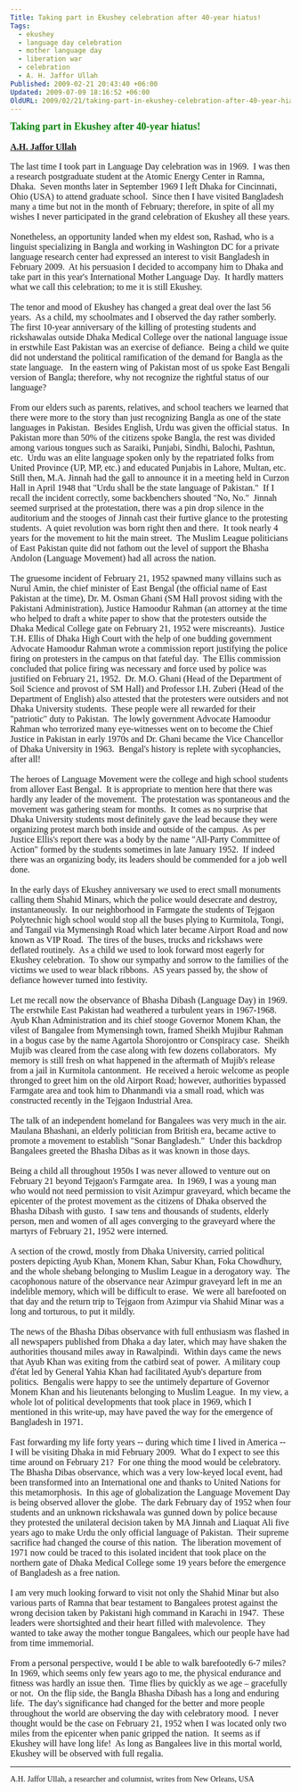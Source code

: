 ```yaml
---
Title: Taking part in Ekushey celebration after 40-year hiatus!
Tags:
  - ekushey
  - language day celebration
  - mother language day
  - liberation war
  - celebration
  - A. H. Jaffor Ullah
Published: 2009-02-21 20:43:40 +06:00
Updated: 2009-07-09 18:16:52 +06:00
OldURL: 2009/02/21/taking-part-in-ekushey-celebration-after-40-year-hiatus/
---
```


<div><span style="font-size: large; color: #008000; font-family: Garamond;"><strong>Taking part in Ekushey after 40-year hiatus!</strong></span></div>
<div> </div>
<div><span style="font-size: medium; color: #000080; font-family: Garamond;"><strong><a href="https://gold.mukto-mona.com/Articles/jaffor/index.html">A.H. Jaffor Ullah</a></strong></span></div>
<div> </div>
<div><span style="font-size: medium; font-family: Garamond;">The last time I took part in Language Day celebration was in 1969.  I was then a research postgraduate student at the Atomic Energy Center in Ramna, Dhaka.  Seven months later in September 1969 I left Dhaka for Cincinnati, Ohio (USA) to attend graduate school.  Since then I have visited Bangladesh many a time but not in the month of February; therefore, in spite of all my wishes I never participated in the grand celebration of Ekushey all these years.</span></div>
<div><span style="font-size: medium; font-family: Garamond;"> </span></div>
<div><span style="font-size: medium; font-family: Garamond;">Nonetheless, an opportunity landed when my eldest son, Rashad, who is a linguist specializing in Bangla and working in Washington DC for a private language research center had expressed an interest to visit Bangladesh in February 2009.  At his persuasion I decided to accompany him to Dhaka and take part in this year's International Mother Language Day.  It hardly matters what we call this celebration; to me it is still Ekushey.  </span></div>
<div><span style="font-size: medium; font-family: Garamond;"> </span></div>
<div><span style="font-size: medium; font-family: Garamond;">The tenor and mood of Ekushey has changed a great deal over the last 56 years.  As a child, my schoolmates and I observed the day rather somberly.  The first 10-year anniversary of the killing of protesting students and rickshawalas outside Dhaka Medical College over the national language issue in erstwhile East Pakistan was an exercise of defiance.  Being a child we quite did not understand the political ramification of the demand for Bangla as the state language.   In the eastern wing of Pakistan most of us spoke East Bengali version of Bangla; therefore, why not recognize the rightful status of our language?</span></div>
<div><span style="font-size: medium; font-family: Garamond;"> </span></div>
<div><span style="font-size: medium; font-family: Garamond;">From our elders such as parents, relatives, and school teachers we learned that there were more to the story than just recognizing Bangla as one of the state languages in Pakistan.  Besides English, Urdu was given the official status.  In Pakistan more than 50% of the citizens spoke Bangla, the rest was divided among various tongues such as Saraiki, Punjabi, Sindhi, Balochi, Pashtun, etc.  Urdu was an elite language spoken only by the repatriated folks from United Province (UP, MP, etc.) and educated Punjabis in Lahore, Multan, etc.  Still then, M.A. Jinnah had the gall to announce it in a meeting held in Curzon Hall in April 1948 that "Urdu shall be the state language of Pakistan."  If I recall the incident correctly, some backbenchers shouted "No, No."  Jinnah seemed surprised at the protestation, there was a pin drop silence in the auditorium and the stooges of Jinnah cast their furtive glance to the protesting students.  A quiet revolution was born right then and there.  It took nearly 4 years for the movement to hit the main street.  The Muslim League politicians of East Pakistan quite did not fathom out the level of support the Bhasha Andolon (Language Movement) had all across the nation.</span></div>
<div><span style="font-size: medium; font-family: Garamond;"> </span></div>
<div><span style="font-size: medium; font-family: Garamond;">The gruesome incident of February 21, 1952 spawned many villains such as Nurul Amin, the chief minister of East Bengal (the official name of East Pakistan at the time), Dr. M. Osman Ghani (SM Hall provost siding with the Pakistani Administration), Justice Hamoodur Rahman (an attorney at the time who helped to draft a white paper to show that the protesters outside the Dhaka Medical College gate on February 21, 1952 were miscreants).  Justice T.H. Ellis of Dhaka High Court with the help of one budding government Advocate Hamoodur Rahman wrote a commission report justifying the police firing on protesters in the campus on that fateful day.  The Ellis commission concluded that police firing was necessary and force used by police was justified on February 21, 1952.  Dr. M.O. Ghani (Head of the Department of Soil Science and provost of SM Hall) and Professor I.H. Zuberi (Head of the Department of English) also attested that the protesters were outsiders and not Dhaka University students.  These people were all rewarded for their "patriotic" duty to Pakistan.  The lowly government Advocate Hamoodur Rahman who terrorized many eye-witnesses went on to become the Chief Justice in Pakistan in early 1970s and Dr. Ghani became the Vice Chancellor of Dhaka University in 1963.  Bengal's history is replete with sycophancies, after all!        </span></div>
<div><span style="font-size: medium; font-family: Garamond;"> </span></div>
<div><span style="font-size: medium; font-family: Garamond;">The heroes of Language Movement were the college and high school students from allover East Bengal.  It is appropriate to mention here that there was hardly any leader of the movement.  The protestation was spontaneous and the movement was gathering steam for months.  It comes as no surprise that Dhaka University students most definitely gave the lead because they were organizing protest march both inside and outside of the campus.  As per Justice Ellis's report there was a body by the name "All-Party Committee of Action" formed by the students sometimes in late January 1952.  If indeed there was an organizing body, its leaders should be commended for a job well done.    </span></div>
<div><span style="font-size: medium; font-family: Garamond;"> </span></div>
<div><span style="font-size: medium; font-family: Garamond;">In the early days of Ekushey anniversary we used to erect small monuments calling them Shahid Minars, which the police would desecrate and destroy, instantaneously.  In our neighborhood in Farmgate the students of Tejgaon Polytechnic high school would stop all the buses plying to Kurmitola, Tongi, and Tangail via Mymensingh Road which later became Airport Road and now known as VIP Road.  The tires of the buses, trucks and rickshaws were deflated routinely.  As a child we used to look forward most eagerly for Ekushey celebration.  To show our sympathy and sorrow to the families of the victims we used to wear black ribbons.  AS years passed by, the show of defiance however turned into festivity.</span></div>
<div><span style="font-size: medium; font-family: Garamond;"> </span></div>
<div><span style="font-size: medium; font-family: Garamond;">Let me recall now the observance of Bhasha Dibash (Language Day) in 1969.  The erstwhile East Pakistan had weathered a turbulent years in 1967-1968.  Ayub Khan Administration and its chief stooge Governor Monem Khan, the vilest of Bangalee from Mymensingh town, framed Sheikh Mujibur Rahman in a bogus case by the name Agartola Shorojontro or Conspiracy case.  Sheikh Mujib was cleared from the case along with few dozens collaborators.  My memory is still fresh on what happened in the aftermath of Mujib's release from a jail in Kurmitola cantonment.  He received a heroic welcome as people thronged to greet him on the old Airport Road; however, authorities bypassed Farmgate area and took him to Dhanmandi via a small road, which was constructed recently in the Tejgaon Industrial Area.  </span></div>
<div><span style="font-size: medium; font-family: Garamond;"> </span></div>
<div><span style="font-size: medium; font-family: Garamond;">The talk of an independent homeland for Bangalees was very much in the air.  Maulana Bhashani, an elderly politician from British era, became active to promote a movement to establish "Sonar Bangladesh."  Under this backdrop Bangalees greeted the Bhasha Dibas as it was known in those days.</span></div>
<div><span style="font-size: medium; font-family: Garamond;"> </span></div>
<div><span style="font-size: medium; font-family: Garamond;">Being a child all throughout 1950s I was never allowed to venture out on February 21 beyond Tejgaon's Farmgate area.  In 1969, I was a young man who would not need permission to visit Azimpur graveyard, which became the epicenter of the protest movement as the citizens of Dhaka observed the Bhasha Dibash with gusto.  I saw tens and thousands of students, elderly person, men and women of all ages converging to the graveyard where the martyrs of February 21, 1952 were interned.  </span></div>
<div><span style="font-size: medium; font-family: Garamond;"> </span></div>
<div><span style="font-size: medium; font-family: Garamond;">A section of the crowd, mostly from Dhaka University, carried political posters depicting Ayub Khan, Monem Khan, Sabur Khan, Foka Chowdhury, and the whole shebang belonging to Muslim League in a derogatory way.  The cacophonous nature of the observance near Azimpur graveyard left in me an indelible memory, which will be difficult to erase.  We were all barefooted on that day and the return trip to Tejgaon from Azimpur via Shahid Minar was a long and torturous, to put it mildly.</span></div>
<div><span style="font-size: medium; font-family: Garamond;"> </span></div>
<div><span style="font-size: medium; font-family: Garamond;">The news of the Bhasha Dibas observance with full enthusiasm was flashed in all newspapers published from Dhaka a day later, which may have shaken the authorities thousand miles away in Rawalpindi.  Within days came the news that Ayub Khan was exiting from the catbird seat of power.  A military coup d'état led by General Yahia Khan had facilitated Ayub's departure from politics.  Bengalis were happy to see the untimely departure of Governor Monem Khan and his lieutenants belonging to Muslim League.  In my view, a whole lot of political developments that took place in 1969, which I mentioned in this write-up, may have paved the way for the emergence of Bangladesh in 1971. </span></div>
<div><span style="font-size: medium; font-family: Garamond;"> </span></div>
<div><span style="font-size: medium; font-family: Garamond;">Fast forwarding my life forty years -- during which time I lived in America -- I will be visiting Dhaka in mid February 2009.  What do I expect to see this time around on February 21?  For one thing the mood would be celebratory.  The Bhasha Dibas observance, which was a very low-keyed local event, had been transformed into an International one and thanks to United Nations for this metamorphosis.  In this age of globalization the Language Movement Day is being observed allover the globe.  The dark February day of 1952 when four students and an unknown rickshawala was gunned down by police because they protested the unilateral decision taken by MA Jinnah and Liaquat Ali five years ago to make Urdu the only official language of Pakistan.  Their supreme sacrifice had changed the course of this nation.  The liberation movement of 1971 now could be traced to this isolated incident that took place on the northern gate of Dhaka Medical College some 19 years before the emergence of Bangladesh as a free nation.  </span></div>
<div><span style="font-size: medium; font-family: Garamond;"> </span></div>
<div><span style="font-size: medium; font-family: Garamond;">I am very much looking forward to visit not only the Shahid Minar but also various parts of Ramna that bear testament to Bangalees protest against the wrong decision taken by Pakistani high command in Karachi in 1947.  These leaders were shortsighted and their heart filled with malevolence.  They wanted to take away the mother tongue Bangalees, which our people have had from time immemorial.  </span></div>
<div><span style="font-size: medium; font-family: Garamond;"> </span></div>
<div><span style="font-family: Garamond;"><span style="font-size: medium;">From a personal perspective, would I be able to walk barefootedly 6-7 miles?  In 1969, which seems only few years ago to me, the physical endurance and fitness was hardly an issue then.  Time flies by quickly as we age – gracefully or not.  On the flip side, the Bangla Bhasha Dibash has a long and enduring life.  The day's significance had changed for the better and more people throughout the world are observing the day with celebratory mood.  I never thought would be the case on February 21, 1952 when I was located only two miles from the epicenter when panic gripped the nation.  It seems as if Ekushey will have long life!  As long as Bangalees live in this mortal world, Ekushey will be observed with full regalia. </span>
 </span><hr /><span style="font-family: Garamond;">A.H. Jaffor Ullah, a researcher and columnist, writes from New Orleans, USA</span></div>
